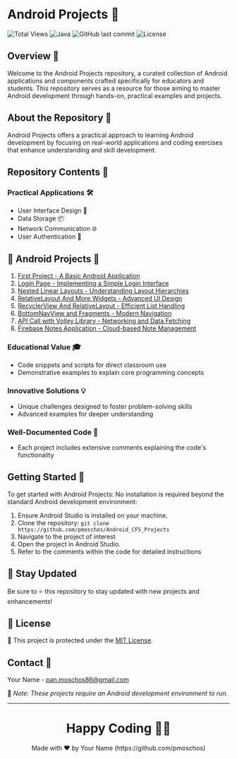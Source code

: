 # Android Projects 📱

![Total Views](https://views.whatilearened.today/views/github/pmoschos/android-projects.svg) ![Java](https://img.shields.io/badge/language-Java-orange.svg) ![GitHub last commit](https://img.shields.io/github/last-commit/yourusername/android-projects) ![License](https://img.shields.io/badge/license-MIT-green.svg)

## Overview 🌟
Welcome to the Android Projects repository, a curated collection of Android applications and components crafted specifically for educators and students. This repository serves as a resource for those aiming to master Android development through hands-on, practical examples and projects.

## About the Repository 📖
Android Projects offers a practical approach to learning Android development by focusing on real-world applications and coding exercises that enhance understanding and skill development.

## Repository Contents 📂
### Practical Applications 🛠️
- User Interface Design 🎨
- Data Storage 📦
- Network Communication 🌐
- User Authentication 🔑

## 📱 Android Projects 📄

01. <a href="https://github.com/pmoschos/Android_CF5_Projects/tree/main/01.%20First%20Project" title="Project 01">First Project - A Basic Android Application</a>
02. <a href="https://github.com/pmoschos/Android_CF5_Projects/tree/main/02.%20Login%20Page" title="Project 02">Login Page - Implementing a Simple Login Interface</a>
03. <a href="https://github.com/pmoschos/Android_CF5_Projects/tree/main/03.%20Nested%20Linear%20Layouts" title="Project 03">Nested Linear Layouts - Understanding Layout Hierarchies</a>
04. <a href="https://github.com/pmoschos/Android_CF5_Projects/tree/main/04.%20RelativeLayoutAndMoreWidgets" title="Project 04">RelativeLayout And More Widgets - Advanced UI Design</a>
05. <a href="https://github.com/pmoschos/Android_CF5_Projects/tree/main/05.%20RecyclerView%20And%20RelativeView" title="Project 05">RecyclerView And RelativeLayout - Efficient List Handling</a>
06. <a href="https://github.com/pmoschos/Android_CF5_Projects/tree/main/06.%20BottomNavView%20and%20Fragments" title="Project 06">BottomNavView and Fragments - Modern Navigation</a>
07. <a href="https://github.com/pmoschos/Android_CF5_Projects/tree/main/07.%20API%20Call%20with%20Volley%20Library" title="Project 07">API Call with Volley Library - Networking and Data Fetching</a>
08. <a href="https://github.com/pmoschos/Android_CF5_Projects/tree/main/08.%20Firebase%20Notes%20Application" title="Project 08">Firebase Notes Application - Cloud-based Note Management</a>

### Educational Value 🎓
- Code snippets and scripts for direct classroom use
- Demonstrative examples to explain core programming concepts

### Innovative Solutions 💡
- Unique challenges designed to foster problem-solving skills
- Advanced examples for deeper understanding

### Well-Documented Code 📄
- Each project includes extensive comments explaining the code's functionality

## Getting Started 🚀
To get started with Android Projects:
No installation is required beyond the standard Android development environment:
1. Ensure Android Studio is installed on your machine.
2. Clone the repository: `git clone https://github.com/pmoschos/Android_CF5_Projects`
3. Navigate to the project of interest
4. Open the project in Android Studio.
5. Refer to the comments within the code for detailed instructions

## 📢 Stay Updated

Be sure to ⭐ this repository to stay updated with new projects and enhancements!

## 📄 License
🔐 This project is protected under the [MIT License](https://mit-license.org/).

## Contact 📧
Your Name - pan.moschos86@gmail.com

🔗 *Note: These projects require an Android development environment to run.*

---
<h1 align=center>Happy Coding 👨‍💻 </h1>

<p align="center">
  Made with ❤️ by Your Name (https://github.com/pmoschos)
</p>
